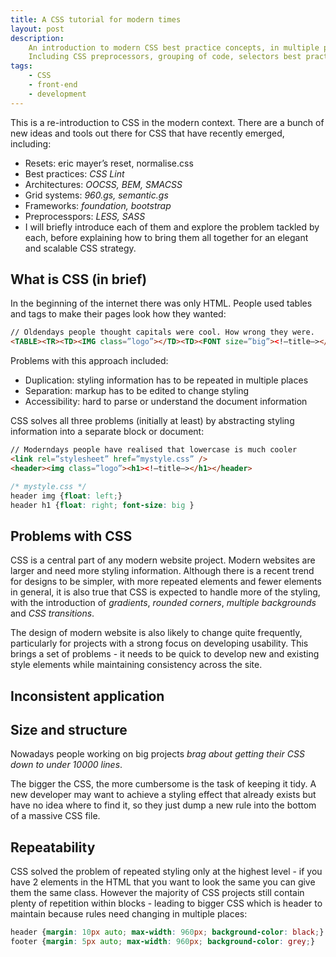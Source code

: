 ```yaml
---
title: A CSS tutorial for modern times
layout: post
description:
    An introduction to modern CSS best practice concepts, in multiple parts.
    Including CSS preprocessors, grouping of code, selectors best practice (don't use IDs)
tags:
    - CSS
    - front-end
    - development
---
```


This is a re-introduction to CSS in the modern context. There are a bunch of new ideas and tools out
there for CSS that have recently emerged, including:

 - Resets: eric mayer’s reset, normalise.css
 - Best practices: *CSS Lint*
 - Architectures: *OOCSS, BEM, SMACSS*
 - Grid systems: *960.gs, semantic.gs*
 - Frameworks: *foundation, bootstrap*
 - Preprocesspors: *LESS, SASS*
 - I will briefly introduce each of them and explore the problem tackled by each, before explaining
   how to bring them all together for an elegant and scalable CSS strategy.

What is CSS (in brief)
---

In the beginning of the internet there was only HTML. People used tables and <font> tags to make
their pages look how they wanted:

``` html
// Oldendays people thought capitals were cool. How wrong they were.
<TABLE><TR><TD><IMG class=”logo”></TD><TD><FONT size=”big”><!—title—></FONT></TD></TR></TABLE>
```

Problems with this approach included:

 - Duplication: styling information has to be repeated in multiple places
 - Separation: markup has to be edited to change styling
 - Accessibility: hard to parse or understand the document information

CSS solves all three problems (initially at least) by abstracting styling information into a
separate block or document:

``` html
// Moderndays people have realised that lowercase is much cooler
<link rel=”stylesheet” href=”mystyle.css” />
<header><img class=”logo”><h1><!—title—></h1></header>
```

``` css
/* mystyle.css */
header img {float: left;}
header h1 {float: right; font-size: big } 
```

Problems with CSS
---

CSS is a central part of any modern website project. Modern websites are larger and need more styling
information. Although there is a recent trend for designs to be simpler, with more repeated elements
and fewer elements in general, it is also true that CSS is expected to handle more of the styling, with
the introduction of *gradients*, *rounded corners*, *multiple backgrounds* and *CSS transitions*.

The design of modern website is also likely to change quite frequently, particularly for projects with
a strong focus on developing usability. This brings a set of problems - it needs to be quick to develop
new and existing style elements while maintaining consistency across the site. 

Inconsistent application
---

Size and structure
---

Nowadays people working on big projects *brag about getting their CSS down to under 10000 lines*.

The bigger the CSS, the more cumbersome is the task of keeping it tidy. A new developer may want to achieve
a styling effect that already exists but have no idea where to find it, so they just dump a new rule into
the bottom of a massive CSS file.

Repeatability
---

CSS solved the problem of repeated styling only at the highest level - if you have 2 elements in the HTML
that you want to look the same you can give them the same class. However the majority of CSS projects still
contain plenty of repetition within blocks - leading to bigger CSS which is header to maintain because
rules need changing in multiple places:

``` css
header {margin: 10px auto; max-width: 960px; background-color: black;}
footer {margin: 5px auto; max-width: 960px; background-color: grey;}
```
